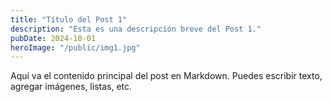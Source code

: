 ```yaml
---
title: "Título del Post 1"
description: "Esta es una descripción breve del Post 1."
pubDate: 2024-10-01
heroImage: "/public/img1.jpg"
---
```


Aquí va el contenido principal del post en Markdown. Puedes escribir texto, agregar imágenes, listas, etc.
